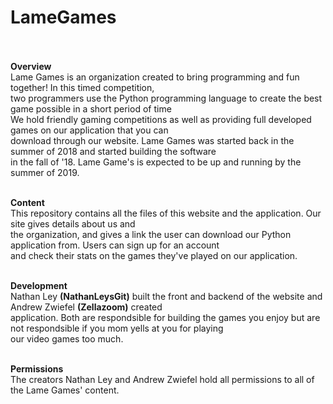 # LameGames
<br><br>
<b>Overview</b><br>
Lame Games is an organization created to bring programming and fun together! In this timed competition, <br>
two programmers use the Python programming language to create the best game possible in a short period of time <br>
We hold friendly gaming competitions as well as providing full developed games on our application that you can<br>
download through our website. Lame Games was started back in the summer of 2018 and started building the software<br>
in the fall of '18. Lame Game's is expected to be up and running by the summer of 2019. <br><br>

<b>Content</b><br>
This repository contains all the files of this website and the application. Our site gives details about us and <br>
the organization, and gives a link the user can download our Python application from. Users can sign up for an account<br>
and check their stats on the games they've played on our application.<br><br>

<b>Development</b><br>
Nathan Ley <b>(NathanLeysGit)</b> built the front and backend of the website and Andrew Zwiefel <b>(Zellazoom)</b> created <br>
application. Both are respondsible for building the games you enjoy but are not respondsible if you mom yells at you for playing <br>
our video games too much. <br><br>

<b>Permissions</b><br>
The creators Nathan Ley  and Andrew Zwiefel hold all permissions to all of the Lame Games' content.
